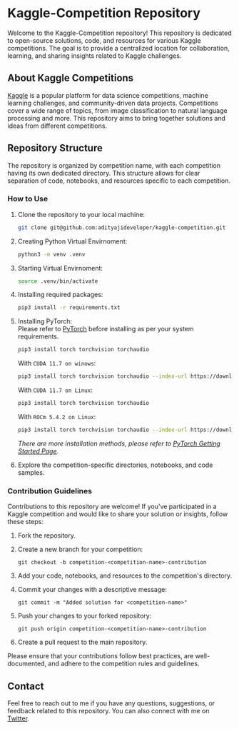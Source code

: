 # Kaggle-Competition Repository

Welcome to the Kaggle-Competition repository! This repository is dedicated to open-source solutions, code, and resources for various Kaggle competitions. The goal is to provide a centralized location for collaboration, learning, and sharing insights related to Kaggle challenges.

## About Kaggle Competitions

[Kaggle](https://www.kaggle.com/) is a popular platform for data science competitions, machine learning challenges, and community-driven data projects. Competitions cover a wide range of topics, from image classification to natural language processing and more. This repository aims to bring together solutions and ideas from different competitions.

## Repository Structure

The repository is organized by competition name, with each competition having its own dedicated directory. This structure allows for clear separation of code, notebooks, and resources specific to each competition.

### How to Use

1. Clone the repository to your local machine:
   ```bash
   git clone git@github.com:adityajideveloper/kaggle-competition.git
   ```

2. Creating Python Virtual Envirnoment:
   ```bash
   python3 -m venv .venv
   ```

3. Starting Virtual Envirnoment:
   ```bash
   source .venv/bin/activate
   ```

3. Installing required packages:
    ```bash
    pip3 install -r requirements.txt
    ```

4. Installing PyTorch: <br/>
    Please refer to [PyTorch](https://pytorch.org/get-started/locally/) before installing as per your system requirements.

    ```bash
    pip3 install torch torchvision torchaudio
    ```

    With `CUDA 11.7 on winows`:

    ```bash
    pip3 install torch torchvision torchaudio --index-url https://download.pytorch.org/whl/cu117
    ```

    With `CUDA 11.7 on Linux`:

    ```bash
    pip3 install torch torchvision torchaudio
    ```

    With `ROCm 5.4.2 on Linux`:

    ```bash
    pip3 install torch torchvision torchaudio --index-url https://download.pytorch.org/whl/rocm5.4.2
    ```

    *There are more installation methods, please refer to [PyTorch Getting Started Page](https://pytorch.org/get-started/locally/).*

5. Explore the competition-specific directories, notebooks, and code samples.

### Contribution Guidelines

Contributions to this repository are welcome! If you've participated in a Kaggle competition and would like to share your solution or insights, follow these steps:

1. Fork the repository.

2. Create a new branch for your competition:
   ```
   git checkout -b competition-<competition-name>-contribution
   ```

3. Add your code, notebooks, and resources to the competition's directory.

4. Commit your changes with a descriptive message:
   ```
   git commit -m "Added solution for <competition-name>"
   ```

5. Push your changes to your forked repository:
   ```
   git push origin competition-<competition-name>-contribution
   ```

6. Create a pull request to the main repository.

Please ensure that your contributions follow best practices, are well-documented, and adhere to the competition rules and guidelines.

## Contact

Feel free to reach out to me if you have any questions, suggestions, or feedback related to this repository. You can also connect with me on [Twitter](https://twitter.com/adityakumar0912).